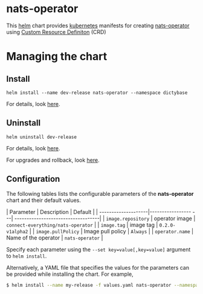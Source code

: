 # nats-operator
This [helm](https://github.com/kubernetes/helm) chart provides
[kubernetes](http://kubernetes.io) manifests for creating
[nats-operator](https://github.com/nats-io/nats-operator/) using [Custom
Resource
Definiton](https://kubernetes.io/docs/concepts/api-extension/custom-resources/#customresourcedefinitions)
(CRD)

# Managing the chart
## Install
```
helm install --name dev-release nats-operator --namespace dictybase
```
For details, look [here](https://docs.helm.sh/using_helm/#helm-install-installing-a-package).

## Uninstall
```
helm uninstall dev-release
```

For details, look [here](https://docs.helm.sh/using_helm/#uninstall-a-release).

For upgrades and rollback, look [here](https://docs.helm.sh/using_helm/#helm-upgrade-and-helm-rollback-upgrading-a-release-and-recovering-on-failure).

## Configuration

The following tables lists the configurable parameters of the **nats-operator** chart and their default values.

| Parameter           | Description           | Default                            |
| --------------------|-----------------   ---| -----------------------------------|
| `image.repository`  | operator image        | `connect-everything/nats-operator` |
| `image.tag`         | image tag             | `0.2.0-v1alpha2`                   |
| `image.pullPolicy`  | Image pull policy     | `Always`                           |
| `operator.name`     | Name of the operator  | `nats-operator`                    |


Specify each parameter using the `--set key=value[,key=value]` argument to `helm install`. 

Alternatively, a YAML file that specifies the values for the parameters can be provided while installing the chart. For example,

```bash
$ helm install --name my-release -f values.yaml nats-operator --namespace dictybase
```
